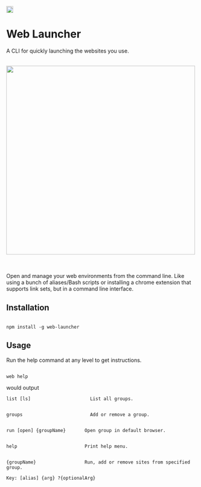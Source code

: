 <a href="https://badge.fury.io/js/web-launcher"><img src="https://badge.fury.io/js/web-launcher.svg" alt="npm version" height="18"></a>

# Web Launcher

A CLI for quickly launching the websites you use.

<br />

<img src="http://g.recordit.co/oSRtrpL56T.gif" height="500" />

<br>
<br>
<br>



Open and manage your web environments from the command line. Like using a bunch of aliases/Bash scripts or installing a chrome extension that supports link sets, but in a command line interface.

## Installation

```shell

npm install -g web-launcher

```

## Usage

Run the help command at any level to get instructions.

```shell

web help

```

would output

```
list [ls] 			           List all groups.


groups    			           Add or remove a group.


run [open] {groupName} 		 Open group in default browser.


help    			         Print help menu.


{groupName} 			     Run, add or remove sites from specified group.

Key: [alias] {arg} ?{optionalArg}
```
